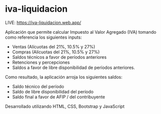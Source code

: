 # iva-liquidacion

LIVE: https://iva-liquidacion.web.app/

Aplicación que permite calcular Impuesto al Valor Agregado (IVA) tomando como referencia los siguientes inputs:
- Ventas (Alícuotas del 21%, 10.5% y 27%)
- Compras (Alícuotas del 21%, 10.5% y 27%)
- Saldos técnicos a favor de períodos anteriores
- Retenciones y percepciones
- Saldos a favor de libre disponibilidad de períodos anteriores.

Como resultado, la aplicación arroja los siguientes saldos:
- Saldo técnico del período
- Saldo de libre disponibilidad del período
- Saldo final a favor de AFIP / del contribuyente

Desarrollado utilizando HTML, CSS, Bootstrap y JavaScript

